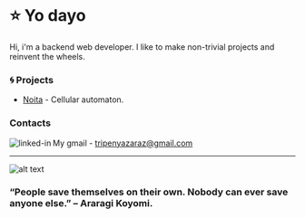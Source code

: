 
# ⭐ Yo dayo

Hi, i'm a backend web developer. I like to make non-trivial projects and reinvent the wheels.

  
### 🌀 Projects
- [Noita](https://github.com/Tripenyazaraz/Noita) - Cellular automaton.

### Contacts 
My gmail - tripenyazaraz@gmail.com
[<img align="left" alt="linked-in" src="https://img.shields.io/badge/linkedin-%230077B5.svg?&style=for-the-badge&logo=linkedin&logoColor=white" />](https://www.linkedin.com/in/%D1%8D%D0%BB%D1%8C%D0%B4%D0%B0%D1%80-%D0%B0%D0%BB%D0%BB%D0%B0%D1%85%D1%8F%D1%80%D0%BE%D0%B2-8ab393201/)

------------------------------------------------------------
![alt text](https://user-images.githubusercontent.com/55177401/124724030-6ec72780-df2d-11eb-827e-01686a827a87.jpg)

### “People save themselves on their own. Nobody can ever save anyone else.” – Araragi Koyomi.
